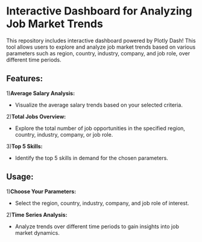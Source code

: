# Interactive Dashboard for Analyzing Job Market Trends
This repository includes interactive dashboard powered by Plotly Dash! This tool allows users to explore and analyze job market trends based on various parameters such as region, country, industry, company, and job role, over different time periods.

## Features:

1)**Average Salary Analysis:**

+ Visualize the average salary trends based on your selected criteria.
  
2)**Total Jobs Overview:**

+ Explore the total number of job opportunities in the specified region, country, industry, company, or job role.
  
3)**Top 5 Skills:**

+ Identify the top 5 skills in demand for the chosen parameters.
  
## Usage:

1)**Choose Your Parameters:**

+ Select the region, country, industry, company, and job role of interest.

2)**Time Series Analysis:**

+ Analyze trends over different time periods to gain insights into job market dynamics.
